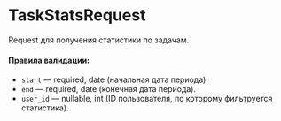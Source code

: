 # TaskStatsRequest

Request для получения статистики по задачам.

#### Правила валидации:

* `start` — required, date (начальная дата периода).
* `end` — required, date (конечная дата периода).
* `user_id` — nullable, int (ID пользователя, по которому фильтруется статистика).
